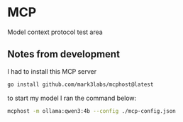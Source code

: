 # MCP

Model context protocol test area

## Notes from development 

I had to install this MCP server

```bash
go install github.com/mark3labs/mcphost@latest
```

to start my model I ran the command below:

```bash
mcphost -m ollama:qwen3:4b --config ./mcp-config.json
```
